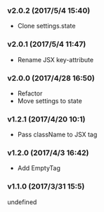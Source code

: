 ### v2.0.2	(2017/5/4 15:40)
* Clone settings.state

### v2.0.1	(2017/5/4 11:47)
* Rename JSX key-attribute

### v2.0.0	(2017/4/28 16:50)
* Refactor
* Move settings to state

### v1.2.1	(2017/4/20 10:1)
* Pass className to JSX tag

### v1.2.0	(2017/4/3 16:42)
* Add EmptyTag

### v1.1.0	(2017/3/31 15:5)


undefined